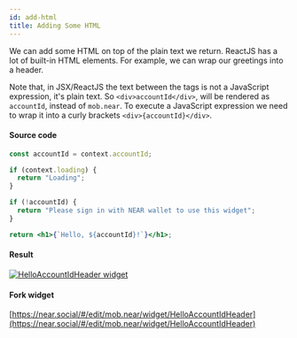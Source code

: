 ```yaml
---
id: add-html
title: Adding Some HTML
---
```


We can add some HTML on top of the plain text we return. ReactJS has a lot of built-in HTML elements.
For example, we can wrap our greetings into a header.

Note that, in JSX/ReactJS the text between the tags is not a JavaScript expression, it's plain text.
So `<div>accountId</div>`, will be rendered as `accountId`, instead of `mob.near`.
To execute a JavaScript expression we need to wrap it into a curly brackets `<div>{accountId}</div>`.

#### Source code

```jsx
const accountId = context.accountId;

if (context.loading) {
  return "Loading";
}

if (!accountId) {
  return "Please sign in with NEAR wallet to use this widget";
}

return <h1>{`Hello, ${accountId}!`}</h1>;
```

#### Result

[![HelloAccountIdHeader widget](https://ipfs.near.social/ipfs/bafkreigqpnywkrgotxlhm74yh7qxpfdrvqgsacudgjsufwy76qzhoqdera)](https://near.social/#/mob.near/widget/HelloAccountIdHeader)

#### Fork widget

[https://near.social/#/edit/mob.near/widget/HelloAccountIdHeader](https://near.social/#/edit/mob.near/widget/HelloAccountIdHeader)


